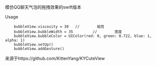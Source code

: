 
模仿QQ聊天气泡的拖拽效果的swift版本

Usage

        bubbleView.viscosity = 30   //        粘性
        bubbleView.bubbleWidth = 35         //        宽度
        bubbleView.bubbleColor = UIColor(red: 0, green: 0.722, blue: 1, alpha: 1)
        bubbleView.setUp()
        bubbleView.addGesture()

来源于https://github.com/KittenYang/KYCuteView

